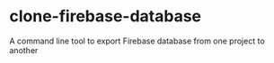 # clone-firebase-database
A command line tool to export Firebase database from one project to another

